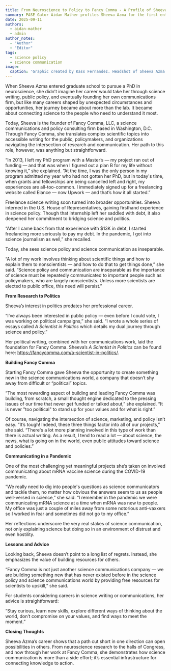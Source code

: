 ```yaml
---
title: From Neuroscience to Policy to Fancy Comma - A Profile of Sheeva Azma
summary: PASE Gator Aidan Mather profiles Sheeva Azma for the first entry of our Past Speaker Series.
date: 2025-09-11
authors:
  - aidan-mather
  - admin
author_notes:
  - "Author"
  - "Editor"
tags:
  - science policy
  - science communication
image:
  caption: 'Graphic created by Kass Fernandez. Headshot of Sheeva Azma used with permission.'
---
```


When Sheeva Azma entered graduate school to pursue a PhD in neuroscience, she didn’t imagine her career would take her through science writing, public policy, and eventually founding her own communications firm, but like many careers shaped by unexpected circumstances and opportunities, her journey became about more than the lab. It became about connecting science to the people who need to understand it most.

Today, Sheeva is the founder of Fancy Comma, LLC, a science communications and policy consulting firm based in Washington, D.C. Through Fancy Comma, she translates complex scientific topics into accessible writing for the public, policymakers, and organizations navigating the intersection of research and communication. Her path to this role, however, was anything but straightforward.

“In 2013, I left my PhD program with a Master’s — my project ran out of funding — and that was when I figured out a plan B for my life without knowing it,” she explained. “At the time, I was the only person in my program admitted my year who had not gotten her PhD, but in today's time, when grants and fellowships are being cancelled left and right, my experiences are all-too-common. I immediately signed up for a freelancing website called Elance — now Upwork — and that’s how it all started.”

Freelance science writing soon turned into broader opportunities. Sheeva interned in the U.S. House of Representatives, gaining firsthand experience in science policy. Though that internship left her saddled with debt, it also deepened her commitment to bridging science and politics.

“After I came back from that experience with $13K in debt, I started freelancing more seriously to pay my debt. In the pandemic, I got into science journalism as well,” she recalled.

Today, she sees science policy and science communication as inseparable.

“A lot of my work involves thinking about scientific things and how to explain them to nonscientists — and how to do that to get things done,” she said. “Science policy and communication are inseparable as the importance of science must be repeatedly communicated to important people such as policymakers, who are largely nonscientists. Unless more scientists are elected to public office, this need will persist.”

**From Research to Politics**

Sheeva’s interest in politics predates her professional career.

“I’ve always been interested in public policy — even before I could vote, I was working on political campaigns,” she said. “I wrote a whole series of essays called *A Scientist in Politics* which details my dual journey through science and policy.”

Her political writing, combined with her communications work, laid the foundation for Fancy Comma. Sheeva’s *A Scientist in Politics* can be found here: https://fancycomma.com/a-scientist-in-politics/.

**Building Fancy Comma**

Starting Fancy Comma gave Sheeva the opportunity to create something new in the science communications world, a company that doesn’t shy away from difficult or “political” topics.

“The most rewarding aspect of building and leading Fancy Comma was building, from scratch, a small thought engine dedicated to the pressing issues of our time that never get funded or talked about,” she explained. “It is never "too political" to stand up for your values and for what is right.”

Of course, navigating the intersection of science, marketing, and policy isn’t easy.
“It’s tough! Indeed, these three things factor into all of our projects,” she said. “There's a lot more planning involved in this type of work than there is actual writing. As a result, I tend to read a lot — about science, the news, what is going on in the world, even public attitudes toward science and policies.”

**Communicating in a Pandemic**

One of the most challenging yet meaningful projects she’s taken on involved communicating about mRNA vaccine science during the COVID-19 pandemic.

“We really need to dig into people's questions as science communicators and tackle them, no matter how obvious the answers seem to us as people well-versed in science,” she said. “I remember in the pandemic we were communicating mRNA science at a time when mRNA was new to people. My office was just a couple of miles away from some notorious anti-vaxxers so I worked in fear and sometimes did not go to my office.”

Her reflections underscore the very real stakes of science communication, not only explaining science but doing so in an environment of distrust and even hostility.

**Lessons and Advice**

Looking back, Sheeva doesn’t point to a long list of regrets. Instead, she emphasizes the value of building resources for others.

“Fancy Comma is not just another science communications company — we are building something new that has never existed before in the science policy and science communications world by providing free resources for scientists to upskill,” she said.

For students considering careers in science writing or communications, her advice is straightforward:

“Stay curious, learn new skills, explore different ways of thinking about the world, don’t compromise on your values, and find ways to meet the moment.”

**Closing Thoughts**

Sheeva Azma’s career shows that a path cut short in one direction can open possibilities in others. From neuroscience research to the halls of Congress, and now through her work at Fancy Comma, she demonstrates how science communication is more than a side effort; it’s essential infrastructure for connecting knowledge to action.
